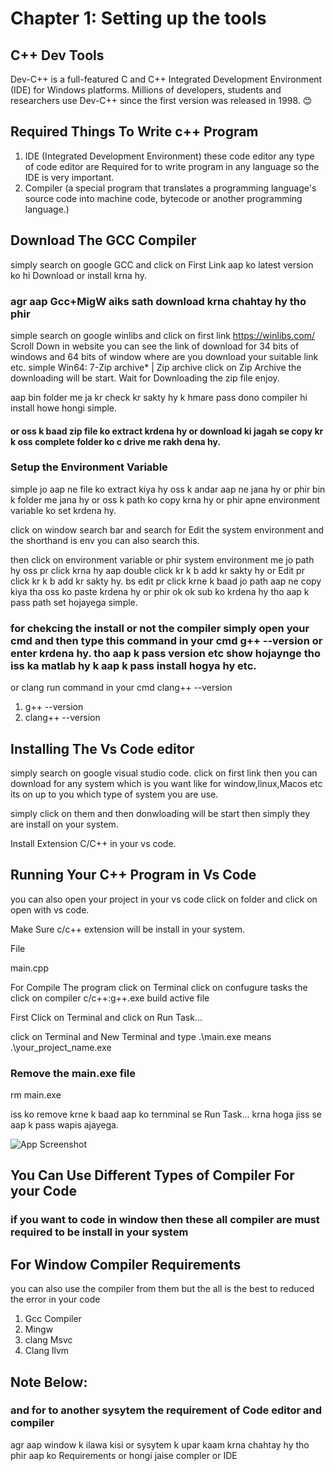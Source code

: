 
# Chapter 1:  Setting up the tools

## C++ Dev Tools

Dev-C++ is a full-featured C and C++ Integrated Development Environment (IDE) for Windows platforms. Millions of developers, students and researchers use Dev-C++ since the first version was released in 1998. 😊

## Required Things To Write c++ Program

1. IDE (Integrated Development Environment) these code editor any type of code editor are Required for to write program in any language so the IDE is very important.
2. Compiler (a special program that translates a programming language's source code into machine code, bytecode or another programming language.)

## Download The GCC Compiler
simply search on google GCC and click on First Link
aap ko latest version ko hi Download or install krna hy.

### agr aap  Gcc+MigW aiks sath download krna chahtay hy tho phir
simple search on google winlibs and click on first link 
https://winlibs.com/
Scroll Down in website you can see the link of download for 34 bits of windows and 64 bits of window where are you download your suitable link etc. simple
Win64: 7-Zip archive* | Zip archive 
click on Zip Archive 
the downloading will be start. Wait for Downloading the zip file enjoy.

aap bin folder me ja kr check kr sakty hy k hmare pass dono compiler hi install howe hongi simple.

#### or oss k baad zip file ko extract krdena hy or download ki jagah se copy kr k oss complete folder ko c drive me rakh dena hy.

### Setup the Environment Variable
simple jo aap ne file ko extract kiya hy oss k andar aap ne jana hy or phir bin k folder me jana hy or oss k path ko copy krna hy or phir apne environment variable ko set krdena hy.

click on window search bar and search for Edit the system environment and the shorthand is env you can also search this.

then click on environment variable or phir system environment me jo path hy oss pr click krna hy aap double click kr k b add kr sakty hy or Edit pr click kr k b add kr sakty hy. bs edit pr click krne k baad jo path aap ne copy kiya tha oss ko paste krdena hy or phir ok ok sub ko krdena hy tho aap k pass path set hojayega simple.

### for chekcing the install or not the compiler simply open your cmd and then type this command in your cmd g++ --version or enter krdena hy. tho aap k pass version etc show hojaynge tho iss ka matlab hy k aap k pass install hogya hy etc.

or clang run command in your cmd clang++ --version

1. g++ --version
2. clang++ --version

## Installing The Vs Code editor
simply search on google visual studio code. click on first link
then you can download for any system which is you want like for window,linux,Macos etc its on up to you which type of system you are use. 

simply click on them and then donwloading will be start then simply they are install on your system.

Install Extension C/C++ in your vs code.

## Running Your C++ Program in Vs Code
you can also open your project in your vs code click on folder and click on open with vs code.

Make Sure c/c++ extension will be install in your system.

File

main.cpp

For Compile The program click on Terminal click on confugure tasks the click on compiler c/c++:g++.exe build active file

First Click on Terminal and click on Run Task...

click on Terminal and New Terminal and type .\main.exe means .\your_project_name.exe

### Remove the main.exe file



rm main.exe

iss ko remove krne k baad aap ko ternminal se Run Task... krna hoga jiss se aap k pass wapis ajayega.






![App Screenshot](https://miro.medium.com/v2/resize:fit:1024/1*2erdnWAaS4KohooyZq_2bQ.jpeg)

##  You Can Use Different Types of Compiler For your Code
### if you want to code in window then these all compiler are must required to be install in your system 
## For Window Compiler Requirements
you can also use the compiler from them but the all is the best to reduced the error in your code
1. Gcc Compiler
2. Mingw
3. clang Msvc
4. Clang llvm

## Note Below:
### and for to another sysytem the requirement of Code editor and compiler

agr aap window k ilawa kisi or sysytem k upar kaam krna chahtay hy tho phir aap ko Requirements or hongi jaise compler or IDE

